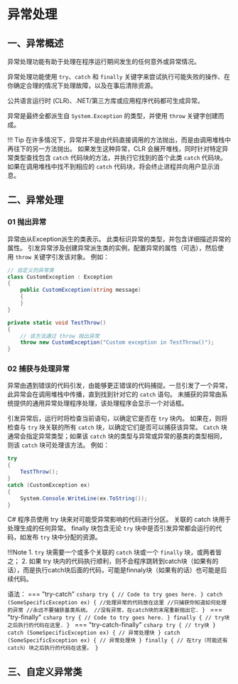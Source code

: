 # 异常处理
## 一、异常概述
异常处理功能有助于处理在程序运行期间发生的任何意外或异常情况。

异常处理功能使用 `try`、`catch` 和 `finally` 关键字来尝试执行可能失败的操作、在你确定合理的情况下处理故障，以及在事后清除资源。 

公共语言运行时 (CLR)、.NET/第三方库或应用程序代码都可生成异常。 

异常是最终全都派生自 `System.Exception` 的类型，并使用 `throw` 关键字创建而成。

!!! Tip
	在许多情况下，异常并不是由代码直接调用的方法抛出，而是由调用堆栈中再往下的另一方法抛出。 如果发生这种异常，CLR 会展开堆栈，同时针对特定异常类型查找包含 `catch` 代码块的方法，并执行它找到的首个此类 `catch` 代码块。 如果在调用堆栈中找不到相应的 `catch` 代码块，将会终止进程并向用户显示消息。

## 二、异常处理
### 01 抛出异常
异常由从Exception派生的类表示。 此类标识异常的类型，并包含详细描述异常的属性。 引发异常涉及创建异常派生类的实例，配置异常的属性（可选），然后使用 `throw` 关键字引发该对象。 例如：
```csharp title="抛出异常"
// 自定义的异常类
class CustomException : Exception
{
    public CustomException(string message)
    {
    }
}

private static void TestThrow()
{
	// 该方法通过 throw 抛出异常
    throw new CustomException("Custom exception in TestThrow()");
}
```

### 02 捕获与处理异常
异常由遇到错误的代码引发，由能够更正错误的代码捕捉。一旦引发了一个异常，此异常会在调用堆栈中传播，直到找到针对它的 `catch` 语句。 未捕获的异常由系统提供的通用异常处理程序处理，该处理程序会显示一个对话框。

引发异常后，运行时将检查当前语句，以确定它是否在 `try` 块内。 如果在，则将检查与 `try` 块关联的所有 `catch` 块，以确定它们是否可以捕获该异常。 `Catch` 块通常会指定异常类型；如果该 `catch` 块的类型与异常或异常的基类的类型相同，则该 `catch` 块可处理该方法。 例如：
```csharp title="捕获与处理异常"
try
{
    TestThrow();
}
catch (CustomException ex)
{
    System.Console.WriteLine(ex.ToString());
}
```

C# 程序员使用 try 块来对可能受异常影响的代码进行分区。 关联的 catch 块用于处理生成的任何异常。 finally 块包含无论 `try` 块中是否引发异常都会运行的代码，如发布 `try` 块中分配的资源。

!!!Note
	1. `try` 块需要一个或多个关联的 `catch` 块或一个 `finally` 块，或两者皆之；
	2. 如果 try 块内的代码执行顺利，则不会程序跳转到catch块（如果有的话），而是执行catch块后面的代码，可能是finnaly块（如果有的话）也可能是后续代码。

语法：
=== "try-catch"
	```csharp
	try
	{
	    // Code to try goes here.
	}
	catch (SomeSpecificException ex)
	{
	    //处理异常的代码放在这里
		//只捕获你知道如何处理的异常
		//永远不要捕获基类系统。
		//没有异常，在catch块的末尾重新抛出它.
	}
	```
=== "try-finally"
	```csharp
	try
	{
	    // Code to try goes here.
	}
	finally
	{
	    // try块之后执行的代码在这里.
	}
	```
=== "try-catch-finally"
	```csharp
	try
	{
	    // try块
	}
	catch (SomeSpecificException ex)
	{
	    // 异常处理块
	}
	catch (SomeSpecificException ex)
	{
	    // 异常处理块
	}
	finally
	{
	    // 在try（可能还有catch）块之后执行的代码在这里。
	}
	```

## 三、自定义异常类

